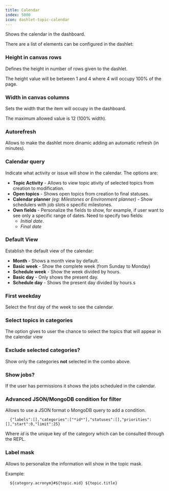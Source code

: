 ```yaml
---
title: Calendar
index: 5000
icon: dashlet-topic-calendar
---
```


Shows the calendar in the dashboard.

There are a list of elements can be configured in the dashlet:

### Height in canvas rows

Defines the height in number of rows given to the dashlet.

The height value will be between 1 and 4 where 4 will occupy 100% of the page.

### Width in canvas columns

Sets the width that the item will occupy in the dashboard.

The maximum allowed value is 12 (100% width).

### Autorefresh

Allows to make the dashlet more dinamic adding an automatic refresh (in minutes).

### Calendar query

Indicate what activity or issue will show in the calendar. The options are:

- **Topic Activity** - Allows to view topic ativity of selected topics from creation to modification.
- **Open topics** - Shows open topics from creation to final statuses.
- **Calendar planner** *(eg: Milestones or Environment planner)* - Show schedulers with job slots o specific milestones.
- **Own fields** - Personalize the fields to show, for example, if user want to see only a specific range of dates. Need
  to specify two fields:
  - *Initial date*.
  - *Final date*

### Default View

Establish the default view of the calendar:

- **Month** - Shows a month view by default.
- **Basic week** - Show the complete week (from Sunday to Monday)
- **Schedule week** - Show the week divided by hours.
- **Basic day** - Only shows the present day.
- **Schedule day** - Shows the present day divided by hours.s

### First weekday

Select the first day of the week to see the calendar.

### Select topics in categories

The option gives to user the chance to select the topics that will appear in the calendar view

### Exclude selected categories?

Show only the categories **not** selected in the combo above.

### Show jobs?

If the user has permissions it shows the jobs scheduled in the calendar.

### Advanced JSON/MongoDB condition for filter

Allows to use a JSON format o MongoDB query to add a condition.

      {"labels":[],"categories":["*id*"],"statuses":[],"priorities":[],"start":0,"limit":25}

Where *id* is the unique key of the category which can be consulted through the REPL.

### Label mask

Allows to personalize the information will show in the topic mask.

Example:

      ${category.acronym}#${topic.mid} ${topic.title}
